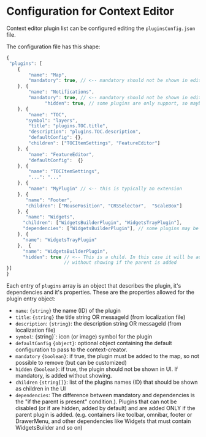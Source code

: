 # Configuration for Context Editor

Context editor plugin list can be configured editing the `pluginsConfig.json` file.

The configuration file has this shape:

```javascript
{
 "plugins": [
    {
        "name": "Map",
        "mandatory": true, // <-- mandatory should not be shown in editor OR not movable and directly added to the right list.
    }, {
        "name": "Notifications",
        "mandatory": true, // <-- mandatory should not be shown in editor OR not movable and directly added to the right list.
              "hidden": true, // some plugins are only support, so maybe showing them in the UI is superfluous.
    }, {
        "name": "TOC",
       "symbol": "layers",
        "title": "plugins.TOC.title",
        "description": "plugins.TOC.description",
        "defaultConfig": {},
        "children": ["TOCItemSettings", "FeatureEditor"]
    }, {
        "name": "FeatureEditor",
        "defaultConfig":  {}
    }, {
        "name": "TOCItemSettings",
        "...": "..."
    }, {
        "name": "MyPlugin" // <-- this is typically an extension
    }, {
       "name": "Footer",
       "children": ["MousePosition", "CRSSelector",  "ScaleBox"]
    }, {
       "name": "Widgets",
      "children": ["WidgetsBuilderPlugin", "WidgetsTrayPlugin"],
      "dependencies": ["WidgetsBuilderPlugin"], // some plugins may be mandatory only if parent is added.
    }, {
      "name": "WidgetsTrayPlugin"
    },  {
      "name": "WidgetsBuilderPlugin",
      "hidden": true // <-- This is a child. In this case it will be added automatically,
                     // without showing if the parent is added
}]
}
```

Each entry of `plugins` array is an object that describes the plugin, it's dependencies and it's properties.
These are the properties allowed for the plugin entry object:

* `name`: `{string}` the name (ID) of the plugin
* `title`: `{string}` the title string OR messageId (from localization file)
* `description`: `{string}`: the description string OR messageId (from localization file)
* `symbol`: {string}`: icon (or image) symbol for the plugin
* `defaultConfig` `{object}`: optional object containing the default configuration to pass to the context-creator.
* `mandatory` `{boolean}`: if true, the plugin must be added to the map, so not possible to remove (but can be customized)
* `hidden` `{boolean}`: if true, the plugin should not be shown in UI. If mandatory, is added without showing.
* `children` `{string[]}`: list of the plugins names (ID) that should be shown as children in the UI
* `dependencies`: The difference between mandatory and dependencies is the "if the parent is present" condition.). Plugins that can not be disabled (or if are hidden, added by default) and are added ONLY if the parent plugin is added. (e.g. containers like toolbar, omnibar, footer or DrawerMenu, and other dependencies like Widgets that must contain WidgetsBuilder and so on)
